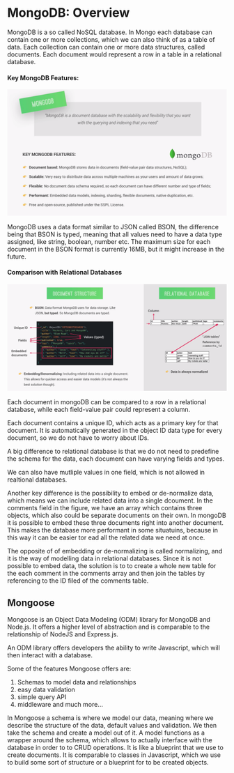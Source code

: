 # MongoDB: Overview

MongoDB is a so called NoSQL database. In Mongo each database can contain one or more collections, which we can also think of as a table of data. Each collection can contain one or more data structures, called documents. Each document would represent a row in a table in a relational database.

#### Key MongoDB Features:

![mongodb-features](../images/mongodb-features.png)

MongoDB uses a data format similar to JSON called BSON, the difference being that BSON is typed, meaning that all values need to have a data type assigned, like string, boolean, number etc. The maximum size for each document in the BSON format is currently 16MB, but it might increase in the future.

#### Comparison with Relational Databases

![mongodb-features](../images/mongodb_vs_relational_db.png)

Each document in mongoDB can be compared to a row in a relational database, while each field-value pair could represent a column.

Each document contains a unique ID, which acts as a primary key for that document. It is automatically generated in the object ID data type for every document, so we do not have to worry about IDs.

A big difference to relational database is that we do not need to predefine the schema for the data, each document can have varying fields and types.

We can also have mutliple values in one field, which is not allowed in realtional databases.

Another key difference is the possibility to embed or de-normalize data, which means we can include related data into a single dcoument. In the comments field in the figure, we have an array which contains three objects, which also could be separate documents on their own. In mongoDB it is possible to embed these three documents right into another document. This makes the database more performant in some situatuins, because in this way it can be easier tor ead all the related data we need at once.

The opposite of of embedding or de-normalizing is called normalizing, and it is the way of modelling data in relational databases. Since it is not possible to embed data, the solution is to to create a whole new table for the each comment in the comments array and then join the tables by referencing to the ID filed of the comments table.

## Mongoose

Mongoose is an Object Data Modeling (ODM) library for MongoDB and Node.js. It offers a higher level of abstraction and is comparable to the relationship of NodeJS and Express.js.

An ODM library offers developers the ability to write Javascript, which will then interact with a database.

Some of the features Mongoose offers are:

1. Schemas to model data and relationships
2. easy data validation
3. simple query API
4. middleware
   and much more...

In Mongoose a schema is where we model our data, meaning where we describe the structure of the data, default values and validation. We then take the schema and create a model out of it. A model functions as a wrapper around the schema, which allows to actually interface with the database in order to to CRUD operations. It is like a blueprint that we use to create documents. It is comparable to classes in Javascript, which we use to build some sort of structure or a blueprint for to be created objects.
